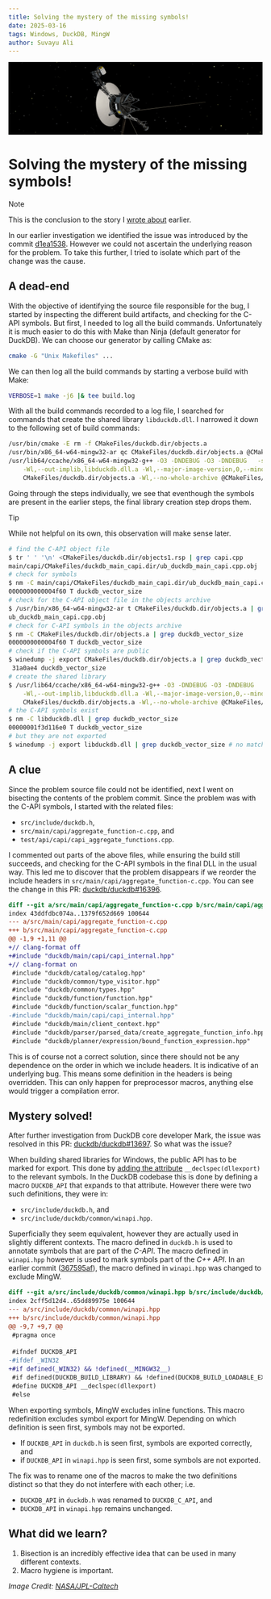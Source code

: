 ```yaml
---
title: Solving the mystery of the missing symbols!
date: 2025-03-16
tags: Windows, DuckDB, MingW
author: Suvayu Ali
---
```


![Among the Stars; Credit: NASA/JPL-Caltech](./assets/2025-02-15-pia17049-hires-cropped.jpg "Among the Stars; an artist's concept of Voyager in deep space")

# Solving the mystery of the missing symbols!

> [!NOTE]
> This is the conclusion to the story I [wrote about](./2025-03-16-duckdb-mingw-inline-fn.md) earlier.

In our earlier investigation we identified the issue was introduced by
the commit
[d1ea1538](https://github.com/duckdb/duckdb/commit/d1ea1538c9217fb536485f1500f04a0b55b1e584).
However we could not ascertain the underlying reason for the problem.
To take this further, I tried to isolate which part of the change was
the cause.

## A dead-end

With the objective of identifying the source file responsible for the
bug, I started by inspecting the different build artifacts, and
checking for the C-API symbols.  But first, I needed to log all the
build commands.  Unfortunately it is much easier to do this with Make
than Ninja (default generator for DuckDB).  We can choose our
generator by calling CMake as:

```bash
cmake -G "Unix Makefiles" ...
```

We can then log all the build commands by starting a verbose build
with Make:

```bash
VERBOSE=1 make -j6 |& tee build.log
```

With all the build commands recorded to a log file, I searched for
commands that create the shared library `libduckdb.dll`.  I narrowed
it down to the following set of build commands:

```bash
/usr/bin/cmake -E rm -f CMakeFiles/duckdb.dir/objects.a
/usr/bin/x86_64-w64-mingw32-ar qc CMakeFiles/duckdb.dir/objects.a @CMakeFiles/duckdb.dir/objects1.rsp
/usr/lib64/ccache/x86_64-w64-mingw32-g++ -O3 -DNDEBUG -O3 -DNDEBUG   -shared -o libduckdb.dll \
    -Wl,--out-implib,libduckdb.dll.a -Wl,--major-image-version,0,--minor-image-version,0 -Wl,--whole-archive \
    CMakeFiles/duckdb.dir/objects.a -Wl,--no-whole-archive @CMakeFiles/duckdb.dir/linkLibs.rsp
```

Going through the steps individually, we see that eventhough the
symbols are present in the earlier steps, the final library creation
step drops them.

> [!TIP]
> While not helpful on its own, this observation will make sense later.

```bash
# find the C-API object file
$ tr ' ' '\n' <CMakeFiles/duckdb.dir/objects1.rsp | grep capi.cpp
main/capi/CMakeFiles/duckdb_main_capi.dir/ub_duckdb_main_capi.cpp.obj
# check for symbols
$ nm -C main/capi/CMakeFiles/duckdb_main_capi.dir/ub_duckdb_main_capi.cpp.obj | grep duckdb_vector_size
0000000000004f60 T duckdb_vector_size
# check for the C-API object file in the objects archive
$ /usr/bin/x86_64-w64-mingw32-ar t CMakeFiles/duckdb.dir/objects.a | grep capi.cpp
ub_duckdb_main_capi.cpp.obj
# check for C-API symbols in the objects archive
$ nm -C CMakeFiles/duckdb.dir/objects.a | grep duckdb_vector_size
0000000000004f60 T duckdb_vector_size
# check if the C-API symbols are public
$ winedump -j export CMakeFiles/duckdb.dir/objects.a | grep duckdb_vector_size
 31a0ae4 duckdb_vector_size
# create the shared library
$ /usr/lib64/ccache/x86_64-w64-mingw32-g++ -O3 -DNDEBUG -O3 -DNDEBUG   -shared -o libduckdb.dll \
    -Wl,--out-implib,libduckdb.dll.a -Wl,--major-image-version,0,--minor-image-version,0 -Wl,--whole-archive \
    CMakeFiles/duckdb.dir/objects.a -Wl,--no-whole-archive @CMakeFiles/duckdb.dir/linkLibs.rsp
# the C-API symbols exist
$ nm -C libduckdb.dll | grep duckdb_vector_size
00000001f3d116e0 T duckdb_vector_size
# but they are not exported
$ winedump -j export libduckdb.dll | grep duckdb_vector_size # no match
```

## A clue

Since the problem source file could not be identified, next I went on
bisecting the contents of the problem commit.  Since the problem was
with the C-API symbols, I started with the related files:

- `src/include/duckdb.h`,
- `src/main/capi/aggregate_function-c.cpp`, and
- `test/api/capi/capi_aggregate_functions.cpp`.

I commented out parts of the above files, while ensuring the build
still succeeds, and checking for the C-API symbols in the final DLL in
the usual way.  This led me to discover that the problem disappears if
we reorder the include headers in
`src/main/capi/aggregate_function-c.cpp`.  You can see the change in
this PR:
[duckdb/duckdb#16396](https://github.com/duckdb/duckdb/pull/16396/files).

```diff
diff --git a/src/main/capi/aggregate_function-c.cpp b/src/main/capi/aggregate_function-c.cpp
index 43ddfdbc074a..1379f652d669 100644
--- a/src/main/capi/aggregate_function-c.cpp
+++ b/src/main/capi/aggregate_function-c.cpp
@@ -1,9 +1,11 @@
+// clang-format off
+#include "duckdb/main/capi/capi_internal.hpp"
+// clang-format on
 #include "duckdb/catalog/catalog.hpp"
 #include "duckdb/common/type_visitor.hpp"
 #include "duckdb/common/types.hpp"
 #include "duckdb/function/function.hpp"
 #include "duckdb/function/scalar_function.hpp"
-#include "duckdb/main/capi/capi_internal.hpp"
 #include "duckdb/main/client_context.hpp"
 #include "duckdb/parser/parsed_data/create_aggregate_function_info.hpp"
 #include "duckdb/planner/expression/bound_function_expression.hpp"
```

This is of course not a correct solution, since there should not be
any dependence on the order in which we include headers.  It is
indicative of an underlying bug.  This means some definition in the
headers is being overridden.  This can only happen for preprocessor
macros, anything else would trigger a compilation error.

## Mystery solved!

After further investigation from DuckDB core developer Mark, the issue
was resolved in this PR:
[duckdb/duckdb#13697](https://github.com/duckdb/duckdb/pull/16397).
So what was the issue?

When building shared libraries for Windows, the public API has to be
marked for export.  This done by [adding the
attribute](./2025-02-15-duckdb-julia-windows.md#symbol-visibility-in-windows-dlls)
`__declspec(dllexport)` to the relevant symbols.  In the DuckDB
codebase this is done by defining a macro `DUCKDB_API` that expands to
that attribute.  However there were two such definitions, they were in:

- `src/include/duckdb.h`, and
- `src/include/duckdb/common/winapi.hpp`.

Superficially they seem equivalent, however they are actually used in
slightly different contexts.  The macro defined in `duckdb.h` is used
to annotate symbols that are part of the *C-API*.  The macro defined
in `winapi.hpp` however is used to mark symbols part of the *C++ API*.
In an earlier commit
([367595af](https://github.com/duckdb/duckdb/commit/367595af51b459d07121647bc2de1beabc836e0c)),
the macro defined in `winapi.hpp` was changed to exclude MingW.

```diff
diff --git a/src/include/duckdb/common/winapi.hpp b/src/include/duckdb/common/winapi.hpp
index 2cff5d12d4..65dd89975e 100644
--- a/src/include/duckdb/common/winapi.hpp
+++ b/src/include/duckdb/common/winapi.hpp
@@ -9,7 +9,7 @@
 #pragma once
 
 #ifndef DUCKDB_API
-#ifdef _WIN32
+#if defined(_WIN32) && !defined(__MINGW32__)
 #if defined(DUCKDB_BUILD_LIBRARY) && !defined(DUCKDB_BUILD_LOADABLE_EXTENSION)
 #define DUCKDB_API __declspec(dllexport)
 #else
```

When exporting symbols, MingW excludes inline functions.  This macro
redefinition excludes symbol export for MingW.  Depending on which
definition is seen first, symbols may not be exported.

- If `DUCKDB_API` in `duckdb.h` is seen first, symbols are exported correctly, and
- if `DUCKDB_API` in `winapi.hpp` is seen first, some symbols are not exported.

The fix was to rename one of the macros to make the two definitions
distinct so that they do not interfere with each other; i.e.

- `DUCKDB_API` in `duckdb.h` was renamed to `DUCKDB_C_API`, and
- `DUCKDB_API` in `winapi.hpp` remains unchanged.

## What did we learn?

1. Bisection is an incredibly effective idea that can be used in many
   different contexts.
2. Macro hygiene is important.


*Image Credit: [NASA/JPL-Caltech](https://science.nasa.gov/image-detail/pia17049-hires/)*
